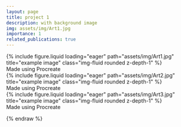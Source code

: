 ```yaml
---
layout: page
title: project 1
description: with background image
img: assets/img/Art1.jpg
importance: 1
related_publications: true
---
```


<div class="row">
    <div class="col-sm mt-3 mt-md-0">
        {% include figure.liquid loading="eager" path="assets/img/Art1.jpg" title="example image" class="img-fluid rounded z-depth-1" %}
    </div>
</div>
<div class="caption">
    Made using Procreate
</div>

<div class="row">
    <div class="col-sm mt-3 mt-md-0">
        {% include figure.liquid loading="eager" path="assets/img/Art2.jpg" title="example image" class="img-fluid rounded z-depth-1" %}
    </div>
</div>
<div class="caption">
    Made using Procreate
</div>

<div class="row">
    <div class="col-sm mt-3 mt-md-0">
        {% include figure.liquid loading="eager" path="assets/img/Art3.jpg" title="example image" class="img-fluid rounded z-depth-1" %}
    </div>
</div>
<div class="caption">
    Made using Procreate
</div>



{% endraw %}
